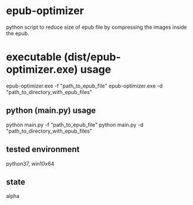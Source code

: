 # epub-optimizer
python script to reduce size of epub file by compressing the images inside the epub.

# executable (dist/epub-optimizer.exe) usage
epub-optimizer.exe -f "path_to_epub_file"
epub-optimizer.exe -d "path_to_directory_with_epub_files"

## python (main.py) usage
python main.py -f "path_to_epub_file"
python main.py -d "path_to_directory_with_epub_files"

## tested environment
python37, win10x64

## state
alpha
